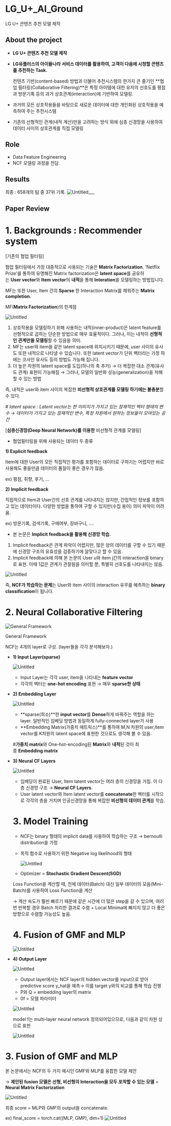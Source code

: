 # LG_U+_AI_Ground
LG U+ 콘텐츠 추천 모델 제작

## About the project

- **LG U+ 콘텐츠 추천 모델 제작**
- **LG유플러스의 아이들나라 서비스 데이터를 활용하여, 고객이 다음에 시청할 콘텐츠를 추천하는 Task.**
    
    컨텐츠 기반(content-based) 방법과 더불어 추천시스템의 한가지 큰 줄기인 **협업 필터링(Collaborative Filtering)**은 특정 아이템에 대한 유저의 선호도를 평점과 방문기록 등의 과거 상호관계(interaction)에 기반하여 모델링.
    
- 과거의 모든 상호작용들을 바탕으로 새로운 데이터에 대한 개인화된 상호작용을 예측하여 주는 추천시스템
- 기존의 선형적인 관계(내적 계산)만을 고려하는 방식 외에 심층 신경망을 사용하여 데이터 사이의 상호관계를 직접 모델링

## Role

- Data Feature Engineering
- NCF 모델링 과정을 전담.

## Results
최종 : 658개의 팀 중 37위 기록.
![Untitled___](https://github.com/user-attachments/assets/9a199d77-fa47-4063-944e-f1a95dbaa6a7)


## Paper Review
# 1. **Backgrounds : Recommender system**

[기존의 협업 필터링]

협업 필터링에서 가장 대중적으로 사용되는 기술은 **Matrix Factorization**. 'Netflix Prize'를 통하여 유명해진 Matrix factorization은 **latent space**를 공유하는 **User vector**와 **Item vector**의 **내적**을 통해 **Interation**을 모델링하는 방법입니다.

MF는 또한 User, Item 간의 **Sparse**
한 Interaction Matrix를 채워주는 **Matrix completion.** 

MF(**Matrix Factorization**)의 한계점

![Untitled](https://s3-us-west-2.amazonaws.com/secure.notion-static.com/c2306b31-878a-44d1-bd86-c4870de309f8/Untitled.png)

1. 상호작용을 모델링하기 위해 사용하는 내적(inner-product)은 latent feature를 선형적으로 곱하는 단순한 방법으로 매우 효율적이다. 그러나, 이는 내적이 **선형적인 관계만을 모델링**할 수 있음을 의미.
2. MF는 user와 item을 같은 latent space에 위치시키기 때문에, user 사이의 유사도 또한 내적으로 나타낼 수 있습니다. 또한 latent vector가 단위 벡터라는 가정 하에는 코사인 유사도 등의 방법도 가능해 집니다.
3. 더 높은 차원의 latent space를 도입(하나의 축 추가) → 더 복잡한 대소 관계(유사도 관계) 표현이 가능해짐 → 그러나, 모델의 일반화 성능(generalization)을 저해할 수 있는 방법

즉, 내적은 user와 item 사이의 복잡한 **비선형적 상호관계를 모델링 하기에는 불충분**할 수 있다.

*# latent space : Latent vector는 한 이미지가 가지고 있는 잠재적인 벡터 형태의 변수 → 데이터가 가지고 있는 잠재적인 변수, 특정 차원에서 원하는 정보들이 모여있는 공간*

[**심층신경망(Deep Neural Network)를 이용한** 비선형적 관계를 모델링]

- 협업필터링을 위해 사용되는 데이터 두 종류

**1) Explicit feedback**

Item에 대한 User의 모든 직접적인 평가를 포함하는 데이터로 구하기는 어렵지만 바로 사용해도 좋을만큼 데이터의 품질이 좋은 경우가 많음.

ex) 평점, 취향, 후기, …

**2) Implicit feedback**

직접적으로 Item과 User간의 선호 관계를 나타내지는 않지만, 간접적인 정보를 포함하고 있는 데이터이다. 다양한 방법을 통하여 구할 수 있지만(수집 용이) 의미 파악이 어려움.

ex) 방문기록, 검색기록, 구매여부, 장바구니, ....

- 본 논문은 **Implicit feedback을 활용해 신경망 학습.**
1. Implicit feedback은 관계 파악이 어렵지만, 많은 양의 데이터를 구할 수 있기 때문에 신경망 구조의 유효성을 검증하기에 알맞다고 할 수 있음.
2. Implicit feedback에 의해 본 논문의 User u와 item j간의 interaction을 binary로 표현. 이때 1값은 관계가 관찰됨을 의미할 뿐, 특별히 선호도를 나타내지는 않음.

![Untitled](https://s3-us-west-2.amazonaws.com/secure.notion-static.com/b813a01e-3cdb-459a-9d56-e17673c3bdd1/Untitled.png)

즉, **NCF가 학습하는 문제**는 User와 item 사이의 interaction 유무를 예측하는 **binary classification**이 됩니다.

# 2. **Neural Collaborative Filtering**

![General Framework](https://s3-us-west-2.amazonaws.com/secure.notion-static.com/c1b821eb-a794-4cc6-a3a8-a9a91800a8c7/Untitled.png)

General Framework

NCF는 4개의 layer로 구성. (layer들을 각각 분석해보자.)

- **1) Input Layer(sparse)**
    
    ![Untitled](https://s3-us-west-2.amazonaws.com/secure.notion-static.com/3d5c6730-7102-4045-886c-2259ff2bbdc7/Untitled.png)
    
    - Input Layer는 각각 user, item을 나타내는 **feature vector**
    - 각각의 벡터는 **one-hot encoding** 표현 → 매우 **sparse한 상태**
    
- **2) Embedding Layer**
    
    ![Untitled](https://s3-us-west-2.amazonaws.com/secure.notion-static.com/cc507aaa-5ee9-41c7-bfea-740bbeca20dc/Untitled.png)
    
    - **sparse(희소)**한 **input vector**를 **Dense**하게 바꿔주는 역할을 하는 layer. 일반적인 임베딩 방법과 동일하게 fully-connected layer가 사용
    - **Embedding Matrix(가중치 매트릭스)**를 통하여 M,N 차원의 user,item vector를 K차원의 latent space에 표현한 것으로도 생각해 볼 수 있음.
    
    #**가중치 matrix**와 One-hot-encoding된 **Matrix**와 **내적**된 것이 최종 **Embedding matrix**
    
- **3) Neural CF Layers**
    
    ![Untitled](https://s3-us-west-2.amazonaws.com/secure.notion-static.com/b46e96e6-bbd3-43f2-84be-537a6e8dbd6d/Untitled.png)
    
    - 임베딩이 완료된 User, Item latent vector는 여러 층의 신경망을 거침. 이 다층 신경망 구조 → **Neural CF Layers**.
    - User latent vector와 Item latent vector를 **concatenate**한 벡터를 시작으로 각각의 층을 거치며 인공신경망을 통해 복잡한 **비선형의 데이터 관계**를 학습.
    
    # 3. Model Training
    
    - NCF는 binary 형태의 implicit data를 사용하여 학습하는 구조 → bernoulli distribution을 가정
    - 목적 함수로 사용하기 위한 Negative log likelihood의 형태
        
        ![Untitled](https://s3-us-west-2.amazonaws.com/secure.notion-static.com/9495ab7a-88b3-4963-af60-2f6935af3832/Untitled.png)
        
    - Optimizer = **Stochastic Gradient Descent(SGD)**
    
    Loss Function을 계산할 때, 전체 데이터(Batch) 대신 일부 데이터의 모음(Mini-Batch)를 사용하여 Loss Function을 계산
    
    → 계산 속도가 훨씬 빠르기 때문에 같은 시간에 더 많은 step을 갈 수 있으며, 여러 번 반복할 경우 Batch 처리한 결과로 수렴 + Local Minima에 빠지지 않고 더 좋은 방향으로 수렴할 가능성도 높음.
    
    # 4. **Fusion of GMF and MLP**
    
    ![Untitled](https://s3-us-west-2.amazonaws.com/secure.notion-static.com/d61ef7be-3221-4393-ab94-a1bf7c2f2c07/Untitled.png)
    
- **4) Output Layer**
    
    ![Untitled](https://s3-us-west-2.amazonaws.com/secure.notion-static.com/150d4ddd-c3a6-4a85-851e-ee2f663eee41/Untitled.png)
    
    - Output layer에서는 NCF layer의 hidden vector를 input으로 받아 predictive score y_hat을 예측→ 이를 target y와의 비교를 통해 학습 진행
    - P와 Q = embedding layer의 matrix
    - 0f = 모델 파라미터
    
    ![Untitled](https://s3-us-west-2.amazonaws.com/secure.notion-static.com/bddeee4a-a676-4b2c-ace7-7eeb238baa09/Untitled.png)
    
    model f는 multi-layer neural network 정의되어있으므로, 다음과 같이 차원 상으로 표현
    
    ![Untitled](https://s3-us-west-2.amazonaws.com/secure.notion-static.com/2c92721a-feec-41f1-b19a-04600ca7bad9/Untitled.png)
    

# 3. **Fusion of GMF and MLP**

본 논문에서는 NCF의 두 가지 예시인 GMF와 MLP를 융합한 모델 제안

→ **제안된 fusion 모델은 선형, 비선형의 Interaction을 모두 포착할 수 있는 모델** = **Neural Matrix Factorization**

![Untitled](https://s3-us-west-2.amazonaws.com/secure.notion-static.com/58143f3e-0274-40d8-b0e1-cf651989f8ac/Untitled.png)

최종 score = MLP와 GMF의 output을 concatenate.

ex) final_score = torch.cat((MLP, GMP), dim=1)
![Untitled](https://s3-us-west-2.amazonaws.com/secure.notion-static.com/5ddd6d34-b199-4137-8c5b-973235058979/Untitled.png)
